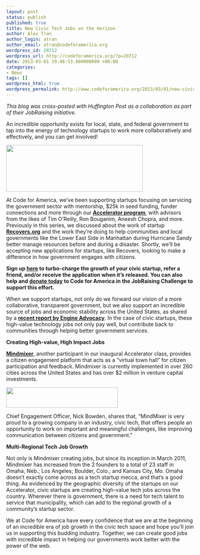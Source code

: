 ```yaml
---
layout: post
status: publish
published: true
title: New Civic Tech Jobs on the Horizon
author: Alex Tran
author_login: atran
author_email: atran@codeforamerica.org
wordpress_id: 20712
wordpress_url: http://codeforamerica.org/?p=20712
date: 2013-03-01 19:48:53.000000000 +00:00
categories:
- News
tags: []
wordpress_html: true
wordpress_permalink: http://www.codeforamerica.org/2013/03/01/new-civic-tech-jobs-on-the-horizon/
---
```


<p><em>This blog was cross-posted with Huffington Post as a collaboration as part of their JobRaising initiative. </em></p>
<p>An incredible opportunity exists for local, state, and federal government to tap into the energy of technology startups to work more collaboratively and effectively, and you can get involved!</p>
<p><img alt="" height="125px;" src="https://lh4.googleusercontent.com/D1zluLBCqju03BMr2CkHaGa85Q8o5Ct-K46_NPb9y3aGAjfVNc11cKk_4ORl6nhyp3lHjVt4WQZbMPev3FzeBSxTwofGIjpU9YqLOnICAbCvrMo-H_qWSzHK" width="367px;"/></p>
<p>At Code for America, we’ve been supporting startups focusing on servicing the government sector with mentorship, $25k in seed funding, funder connections and more through our <strong><a href="http://www.codeforamerica.org/accelerator">Accelerator program</a></strong>, with advisors from the likes of Tim O’Reilly, Ron Bouganim, Aneesh Chopra, and more. Previously in this series, we discussed about the work of startup <strong><a href="http://www.recovers.org/">Recovers.org</a></strong> and the work they’re doing to help communities and local governments like the Lower East Side in Manhattan during Hurricane Sandy better manage resources before and during a disaster. Shortly, we’ll be accepting new applications for startups, like Recovers, looking to make a difference in how government engages with citizens.</p>
<p><strong>Sign up <a href="http://codeforamerica.org/accelerator/#application">here</a> to turbo-charge the growth of your civic startup, refer a friend, and/or receive the application when it’s released. You can also help and <a href="http://www.crowdrise.com/codeforamerica-jr">donate today</a> to Code for America in the JobRaising Challenge to support this effort.</strong></p>
<p>When we support startups, not only do we forward our vision of a more collaborative, transparent government, but we also support an incredible source of jobs and economic stability across the United States, as shared by a <strong><a href="https://s3.amazonaws.com/engine-advocacy/TechReport_LoRes.pdf">recent report by Engine Advocacy</a></strong>. In the case of civic startups, these high-value technology jobs not only pay well, but contribute back to communities through helping better government services.</p>
<p><strong>Creating High-value, High Impact Jobs</strong></p>
<p><strong><a href="http://www.mindmixer.com/">Mindmixer</a></strong>, another participant in our inaugural Accelerator class, provides a citizen engagement platform that acts as a “virtual town hall” for citizen participation and feedback. Mindmixer is currently implemented in over 260 cities across the United States and has over $2 million in venture capital investments.</p>
<p><img alt="" height="55px;" src="https://lh3.googleusercontent.com/qZ16NB3V4yt-8CYedaYpgSHhvPACU6B1zSssMkcM8MN5x28VemWEwY_2M8yrZdWro0eWiQk_xs6q6-VFoXjt46YQRc3XCXnneRhFp2wdyvLkx4Ftz1wTYIBK" width="300px;"/></p>
<p>Chief Engagement Officer, Nick Bowden, shares that, “MindMixer is very proud to a growing company in an industry, civic tech, that offers people an opportunity to work on important and meaningful challenges, like improving communication between citizens and government.”</p>
<p><strong>Multi-Regional Tech Job Growth</strong></p>
<p>Not only is Mindmixer creating jobs, but since its inception in March 2011, Mindmixer has increased from the 2 founders to a total of 23 staff in Omaha, Neb.; Los Angeles; Boulder, Colo.; and Kansas City, Mo. Omaha doesn’t exactly come across as a tech startup mecca, and that’s a good thing. As evidenced by the geographic diversity of the startups on our Accelerator, civic startups are creating high-value tech jobs across the country. Wherever there is government, there is a need for tech talent to service that municipality, which can add to the regional growth of a community’s startup sector.</p>
<p>We at Code for America have every confidence that we are at the beginning of an incredible era of job growth in the civic tech space and hope you’ll join us in supporting this budding industry. Together, we can create good jobs with incredible impact in helping our governments work better with the power of the web.<strong id="internal-source-marker_0.4641389353200793"></strong></p>
<p></p>